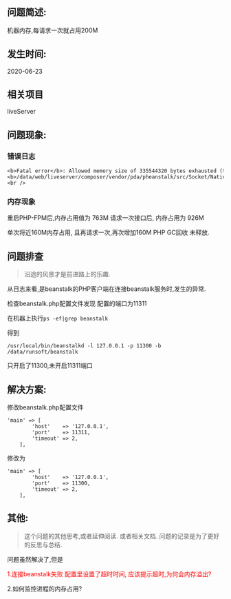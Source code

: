 
## 问题简述:
机器内存,每请求一次就占用200M

## 发生时间:
2020-06-23

## 相关项目
liveServer

## 问题现象:

### 错误日志

```
<b>Fatal error</b>: Allowed memory size of 335544320 bytes exhausted (tried to allocate 20480 bytes) in
<b>/data/web/liveserver/composer/vendor/pda/pheanstalk/src/Socket/NativeSocket.php</b> on line <b>46</b><br />
```

### 内存现象

重启PHP-FPM后,内存占用值为 763M    请求一次接口后, 内存占用为 926M

单次将近160M内存占用, 且再请求一次,再次增加160M   PHP GC回收 未释放.

## 问题排查

> 沿途的风景才是前进路上的乐趣. 

从日志来看,是beanstalk的PHP客户端在连接beanstalk服务时,发生的异常.  

检查beanstalk.php配置文件发现 配置的端口为11311  

在机器上执行`ps -ef|grep beanstalk`

得到

```shell
/usr/local/bin/beanstalkd -l 127.0.0.1 -p 11300 -b /data/runsoft/beanstalk
```

只开启了11300,未开启11311端口



## 解决方案:

修改beanstalk.php配置文件

```
'main' => [
        'host'    => '127.0.0.1',
        'port'    => 11311,
        'timeout' => 2,
    ],
```

修改为

```
'main' => [
        'host'    => '127.0.0.1',
        'port'    => 11300,
        'timeout' => 2,
    ],
```



## 其他:
> 这个问题的其他思考,或者延伸阅读.  或者相关文档. 问题的记录是为了更好的反思与总结.

问题虽然解决了,但是

<font color=#FF0000 >1.连接beanstalk失败    配置里设置了超时时间, 应该提示超时,为何会内存溢出?</font>

2.如何监控进程的内存占用?  

